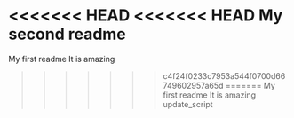 <<<<<<< HEAD
<<<<<<< HEAD
My second readme
=======
My first readme
It is amazing
>>>>>>> c4f24f0233c7953a544f0700d66749602957a65d
=======
My first readme It is amazing
>>>>>>> update_script
